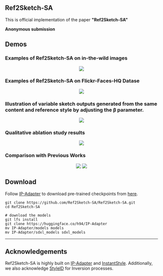 ## Ref2Sketch-SA

This is official implementation of the paper **"Ref2Sketch-SA"**

**Anonymous submission**

## Demos

###  Examples of Ref2Sketch-SA on in-the-wild images

<p align="center">
  <img src="figures/sub_fig3.jpg">
</p>

###  Examples of Ref2Sketch-SA on Flickr-Faces-HQ Datase

<p align="center">
  <img src="figures/sub_fig4.jp">
</p>

###  Illustration of variable sketch outputs generated from the same content and reference style by adjusting the β parameter.

<p align="center">
  <img src="figures/fig4.jp">
</p>

###  Qualitative ablation study results

<p align="center">
  <img src="figures/sub_fig0.jp">
</p>


### Comparison with Previous Works

<p align="center">
  <img src="figures/fig5.jp">
  <img src="figures/sub_fig1.jp">
</p>


## Download
Follow [IP-Adapter](https://github.com/tencent-ailab/IP-Adapter?tab=readme-ov-file#download-models) to download pre-trained checkpoints from [here](https://huggingface.co/h94/IP-Adapter).

```
git clone https://github.com/Ref2Sketch-SA/Ref2Sketch-SA.git
cd Ref2Sketch-SA

# download the models
git lfs install
git clone https://huggingface.co/h94/IP-Adapter
mv IP-Adapter/models models
mv IP-Adapter/sdxl_models sdxl_models
```


---
## Acknowledgements
Ref2Sketch-SA is highly built on [IP-Adapter](https://github.com/tencent-ailab/IP-Adapter) and [InstantStyle](https://github.com/InstantStyle/InstantStyle). Additionally, we also acknowledge [StyleID](https://github.com/jiwoogit/StyleID) for Inversion processes.
